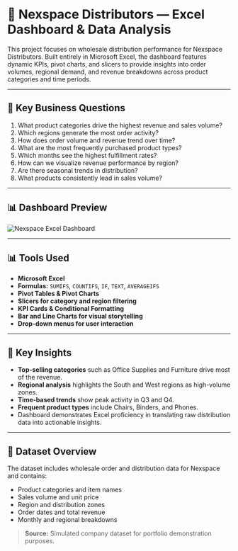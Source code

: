 # 🚚 Nexspace Distributors — Excel Dashboard & Data Analysis

This project focuses on wholesale distribution performance for Nexspace Distributors. Built entirely in Microsoft Excel, the dashboard features dynamic KPIs, pivot charts, and slicers to provide insights into order volumes, regional demand, and revenue breakdowns across product categories and time periods.

---

## 🧠 Key Business Questions

1. What product categories drive the highest revenue and sales volume?  
2. Which regions generate the most order activity?  
3. How does order volume and revenue trend over time?  
4. What are the most frequently purchased product types?  
5. Which months see the highest fulfillment rates?  
6. How can we visualize revenue performance by region?  
7. Are there seasonal trends in distribution?  
8. What products consistently lead in sales volume?

---

## 📊 Dashboard Preview

![Nexspace Excel Dashboard](Nexspace%Dashboard%1.png)


---

## 📊 Tools Used

- **Microsoft Excel**  
- **Formulas:** `SUMIFS`, `COUNTIFS`, `IF`, `TEXT`, `AVERAGEIFS`  
- **Pivot Tables & Pivot Charts**  
- **Slicers for category and region filtering**  
- **KPI Cards & Conditional Formatting**  
- **Bar and Line Charts for visual storytelling**  
- **Drop-down menus for user interaction**  

---

## 📌 Key Insights

- **Top-selling categories** such as Office Supplies and Furniture drive most of the revenue.  
- **Regional analysis** highlights the South and West regions as high-volume zones.  
- **Time-based trends** show peak activity in Q3 and Q4.  
- **Frequent product types** include Chairs, Binders, and Phones.  
- Dashboard demonstrates Excel proficiency in translating raw distribution data into actionable insights.

---

## 📂 Dataset Overview

The dataset includes wholesale order and distribution data for Nexspace and contains:

- Product categories and item names  
- Sales volume and unit price  
- Region and distribution zones  
- Order dates and total revenue  
- Monthly and regional breakdowns  

> **Source:** Simulated company dataset for portfolio demonstration purposes.

